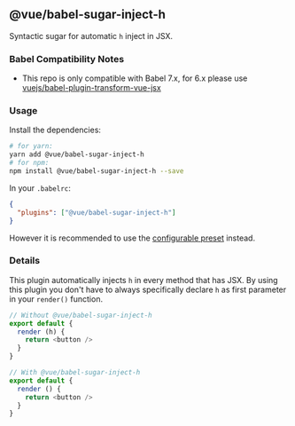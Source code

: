 ## @vue/babel-sugar-inject-h

Syntactic sugar for automatic `h` inject in JSX.

### Babel Compatibility Notes

- This repo is only compatible with Babel 7.x, for 6.x please use [vuejs/babel-plugin-transform-vue-jsx](https://github.com/vuejs/babel-plugin-transform-vue-jsx)

### Usage

Install the dependencies:

```sh
# for yarn:
yarn add @vue/babel-sugar-inject-h
# for npm:
npm install @vue/babel-sugar-inject-h --save
```

In your `.babelrc`:

```json
{
  "plugins": ["@vue/babel-sugar-inject-h"]
}
```

However it is recommended to use the [configurable preset](../babel-preset-jsx/README.md) instead.

### Details

This plugin automatically injects `h` in every method that has JSX. By using this plugin you don't have to always specifically declare `h` as first parameter in your `render()` function.

```js
// Without @vue/babel-sugar-inject-h
export default {
  render (h) {
    return <button />
  }
}

// With @vue/babel-sugar-inject-h
export default {
  render () {
    return <button />
  }
}
```
